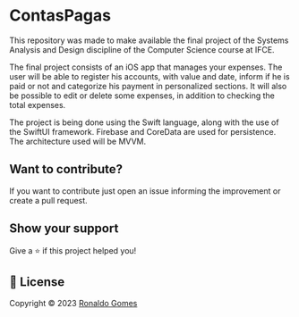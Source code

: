 # ContasPagas
This repository was made to make available the final project of the Systems Analysis and Design discipline of the Computer Science course at IFCE.

The final project consists of an iOS app that manages your expenses. The user will be able to register his accounts, with value and date, inform if he is paid or not and categorize his payment in personalized sections. It will also be possible to edit or delete some expenses, in addition to checking the total expenses.

The project is being done using the Swift language, along with the use of the SwiftUI framework. Firebase and CoreData are used for persistence. The architecture used will be MVVM.

## Want to contribute?

If you want to contribute just open an issue informing the improvement or create a pull request.

## Show your support

Give a ⭐️ if this project helped you!

## 📝 License

Copyright © 2023 [Ronaldo Gomes](https://github.com/ronaldogomes96)

